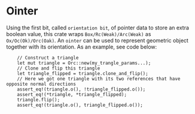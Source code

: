# Ointer

Using the first bit, called `orientation bit`, of pointer data to store an extra boolean value, this crate wraps `Box/Rc(Weak)/Arc(Weak)` as `Ox/Oc(Ok)/Orc(Oak)`. An `ointer` can be used to represent geometric object together with its orientation. As an example, see code below: 
```rust, no_run
    // Construct a triangle
    let mut triangle = Orc::new(my_trangle_params...);
    // Clone and flip this triangle
    let triangle_flipped = triangle.clone_and_flip();
    // Here we got one triangle with its two references that have opposite normal directions
    assert_eq!(triangle.o(), !triangle_flipped.o());
    assert_eq!(*triangle, *triangle_flipped);
    triangle.flip();
    assert_eq!(triangle.o(), triangle_flipped.o());
```
